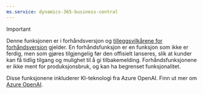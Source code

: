 ```yaml
---
ms.service: dynamics-365-business-central
---
```

> [!IMPORTANT]
> Denne funksjonen er i forhåndsversjon og [tilleggsvilkårene for forhåndsversjon](https://dynamics.microsoft.com/legaldocs/supp-dynamics365-preview/) gjelder. En forhåndsfunksjon er en funksjon som ikke er ferdig, men som gjøres tilgjengelig før den offisielt lanseres, slik at kunder kan få tidlig tilgang og mulighet til å gi tilbakemelding. Forhåndsfunksjonene er ikke ment for produksjonsbruk, og kan ha begrenset funksjonalitet.
>
> Disse funksjonene inkluderer KI-teknologi fra Azure OpenAI. Finn ut mer om [Azure OpenAI](/legal/cognitive-services/openai/transparency-note).
